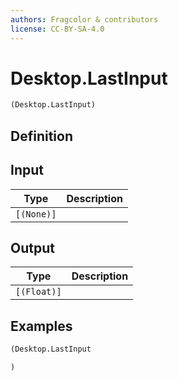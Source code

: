 ```yaml
---
authors: Fragcolor & contributors
license: CC-BY-SA-4.0
---
```



# Desktop.LastInput

```clojure
(Desktop.LastInput)
```


## Definition




## Input

| Type | Description |
|------|-------------|
| `[(None)]` |  |


## Output

| Type | Description |
|------|-------------|
| `[(Float)]` |  |


## Examples

```clojure
(Desktop.LastInput

)
```
